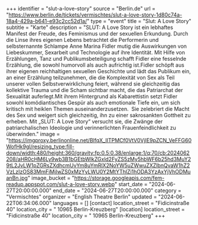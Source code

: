 +++
identifier = "slut-a-love-story"
source = "Berlin.de"
url = "https://www.berlin.de/tickets/vermischtes/slut-a-love-story-1d80c74a-18a4-429a-b641-e93c2cc52d1a/"
type = "event"
title = "Slut: A Love Story"
subtitle = "Karte"
description = "SLUT: A Love Story ist ein lebhaftes Manifest der Freude, des Feminismus und der sexuellen Erkundung. Durch die Linse ihres eigenen Lebens betrachtet die Performerin und selbsternannte Schlampe Anne Marina Fidler mutig die Auswirkungen von Liebeskummer, Sexarbeit und Technologie auf ihre Identität. Mit Hilfe von Erzählungen, Tanz und Publikumsbeteiligung schafft Fidler eine fesselnde Erzählung, die sowohl humorvoll als auch aufrichtig ist.Fidler schöpft aus ihrer eigenen reichhaltigen sexuellen Geschichte und lädt das Publikum ein, an einer Erzählung teilzunehmen, die die Komplexität von Sex als Teil unserer vollen Selbstverwirklichung feiert, während sie gleichzeitig das kollektive Trauma und die Scham sichtbar macht, die das Patriarchat der Sexualität auferlegt.Mit ihrem Hintergrund als Kabarettistin setzt Fidler sowohl komödiantisches Gespür als auch emotionale Tiefe ein, um sich kritisch mit heiklen Themen auseinanderzusetzen.  Sie zelebriert die Macht des Sex und weigert sich gleichzeitig, ihn zu einer sakrosankten Gottheit zu erheben. Mit „SLUT: A Love Story“ versucht sie, die Zwänge der patriarchalischen Ideologie und verinnerlichten Frauenfeindlichkeit zu überwinden."
image = "https://imgproxy.berlinonline.net/BlfqX_IITPMCf0VtV0VjIE9pZCN_VeFFG60WofHk9gI/resizing_type:fill-down/width:480/height:360/gravity:fp:0.5:0.38/enlarge:1/q:70/cb:2024062208/aHR0cHM6Ly9wb3B1bGEtbWlkZGxld2FyZS5zMy5hbWF6b25hd3MuY29tL2JvLW1pZGRsZXdhcmUvYm8uYmRlX2NoYW5uZWwuZXZlbnQvaW1hZ2VzLzIzOS83MmFiMjIwZS0xMzYyLWU0Y2MtYThlZi1hODA3YzAxYjVhODMuanBn.jpg"
image_bucket = "https://storage.googleapis.com/fem-readup.appspot.com/slut-a-love-story.webp"
start_date = "2024-06-27T20:00:00.000"
end_date = "2024-06-27T20:00:00.000"
category = "Vermischtes"
organizer = "English Theatre Berlin"
updated = "2024-06-22T06:34:06.000"
languages = []
[contact]
location_street = "Fidicinstraße 40"
location_city = " 10965 Berlin-Kreuzberg"
[location]
location_street = "Fidicinstraße 40"
location_city = " 10965 Berlin-Kreuzberg"
+++